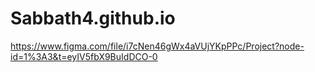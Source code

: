 # Sabbath4.github.io
https://www.figma.com/file/i7cNen46gWx4aVUjYKpPPc/Project?node-id=1%3A3&t=eyIV5fbX9BuIdDCO-0
